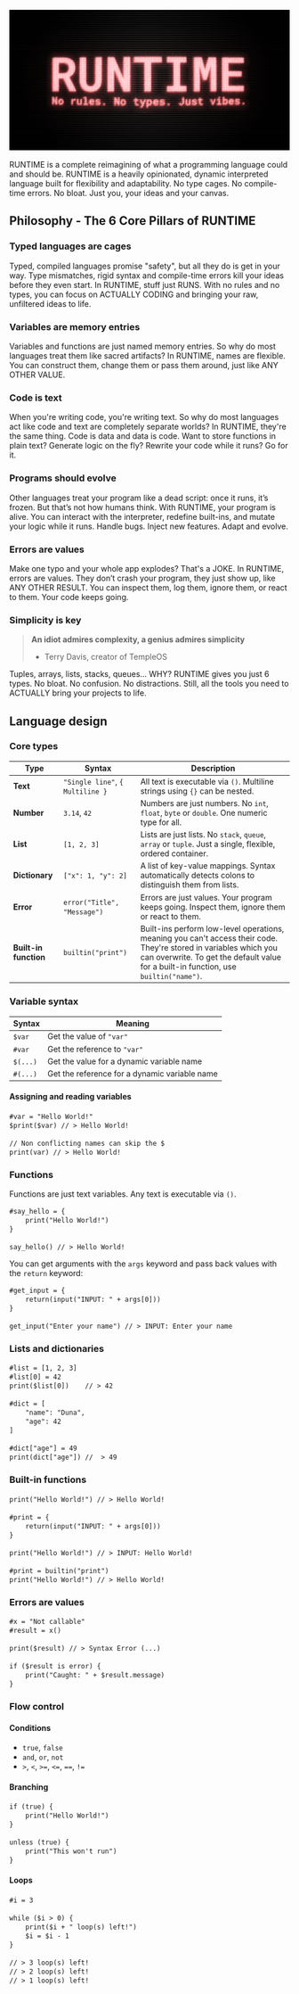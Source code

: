 ![RUNTIME banner](images/banner.png)

RUNTIME is a complete reimagining of what a programming language could and should be. RUNTIME is a heavily opinionated, dynamic interpreted language built for flexibility and adaptability.
No type cages. No compile-time errors. No bloat. Just you, your ideas and your canvas.

## Philosophy - The 6 Core Pillars of RUNTIME

### Typed languages are cages

Typed, compiled languages promise "safety", but all they do is get in your way. Type mismatches, rigid syntax and compile-time errors kill your ideas before they even start. In RUNTIME, stuff just RUNS. With no rules and no types, you can focus on ACTUALLY CODING and bringing your raw, unfiltered ideas to life.

### Variables are memory entries

Variables and functions are just named memory entries. So why do most languages treat them like sacred artifacts? In RUNTIME, names are flexible. You can construct them, change them or pass them around, just like ANY OTHER VALUE.

### Code is text

When you're writing code, you're writing text. So why do most languages act like code and text are completely separate worlds? In RUNTIME, they're the same thing. Code is data and data is code. Want to store functions in plain text? Generate logic on the fly? Rewrite your code while it runs? Go for it.

### Programs should evolve

Other languages treat your program like a dead script: once it runs, it’s frozen. But that’s not how humans think. With RUNTIME, your program is alive. You can interact with the interpreter, redefine built-ins, and mutate your logic while it runs. Handle bugs. Inject new features. Adapt and evolve.

### Errors are values

Make one typo and your whole app explodes? That's a JOKE. In RUNTIME, errors are values. They don’t crash your program, they just show up, like ANY OTHER RESULT. You can inspect them, log them, ignore them, or react to them. Your code keeps going.

### Simplicity is key

> **An idiot admires complexity, a genius admires simplicity**
>
> -   Terry Davis, creator of TempleOS

Tuples, arrays, lists, stacks, queues... WHY? RUNTIME gives you just 6 types. No bloat. No confusion. No distractions. Still, all the tools you need to ACTUALLY bring your projects to life.

## Language design

### Core types

| Type                  | Syntax                           | Description                                                                                                                                                                                                |
| --------------------- | -------------------------------- | ---------------------------------------------------------------------------------------------------------------------------------------------------------------------------------------------------------- |
| **Text**              | `"Single line"`, `{ Multiline }` | All text is executable via `()`. Multiline strings using `{}` can be nested.                                                                                                                               |
| **Number**            | `3.14`, `42`                     | Numbers are just numbers. No `int`, `float`, `byte` or `double`. One numeric type for all.                                                                                                                 |
| **List**              | `[1, 2, 3]`                      | Lists are just lists. No `stack`, `queue`, `array` or `tuple`. Just a single, flexible, ordered container.                                                                                                 |
| **Dictionary**        | `["x": 1, "y": 2]`               | A list of key-value mappings. Syntax automatically detects colons to distinguish them from lists.                                                                                                          |
| **Error**             | `error("Title", "Message")`      | Errors are just values. Your program keeps going. Inspect them, ignore them or react to them.                                                                                                              |
| **Built-in function** | `builtin("print")`               | Built-ins perform low-level operations, meaning you can't access their code. They're stored in variables which you can overwrite. To get the default value for a built-in function, use `builtin("name")`. |

### Variable syntax

| Syntax   | Meaning                                       |
| -------- | --------------------------------------------- |
| `$var`   | Get the value of `"var"`                      |
| `#var`   | Get the reference to `"var"`                  |
| `$(...)` | Get the value for a dynamic variable name     |
| `#(...)` | Get the reference for a dynamic variable name |

#### Assigning and reading variables

```runtime
#var = "Hello World!"
$print($var) // > Hello World!

// Non conflicting names can skip the $
print(var) // > Hello World!
```

### Functions

Functions are just text variables. Any text is executable via `()`.

```runtime
#say_hello = {
    print("Hello World!")
}

say_hello() // > Hello World!
```

You can get arguments with the `args` keyword and pass back values with the `return` keyword:

```runtime
#get_input = {
    return(input("INPUT: " + args[0]))
}

get_input("Enter your name") // > INPUT: Enter your name
```

### Lists and dictionaries

```runtime
#list = [1, 2, 3]
#list[0] = 42
print($list[0])    // > 42

#dict = [
    "name": "Duna",
    "age": 42
]

#dict["age"] = 49
print(dict["age"]) //  > 49
```

### Built-in functions

```runtime
print("Hello World!") // > Hello World!

#print = {
    return(input("INPUT: " + args[0]))
}

print("Hello World!") // > INPUT: Hello World!

#print = builtin("print")
print("Hello World!") // > Hello World!
```

### Errors are values

```runtime
#x = "Not callable"
#result = x()

print($result) // > Syntax Error (...)

if ($result is error) {
    print("Caught: " + $result.message)
}
```

### Flow control

#### Conditions

-   `true`, `false`
-   `and`, `or`, `not`
-   `>`, `<`, `>=`, `<=`, `==`, `!=`

#### Branching

```runtime
if (true) {
    print("Hello World!")
}

unless (true) {
    print("This won't run")
}
```

#### Loops

```runtime
#i = 3

while ($i > 0) {
    print($i + " loop(s) left!")
    $i = $i - 1
}

// > 3 loop(s) left!
// > 2 loop(s) left!
// > 1 loop(s) left!
```
